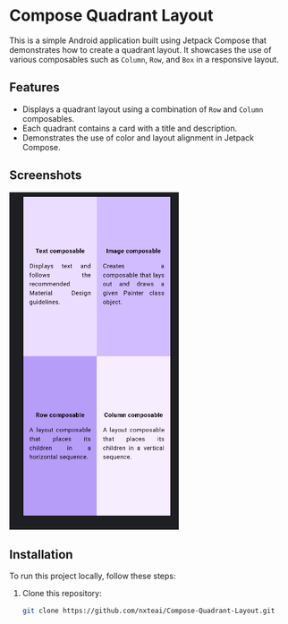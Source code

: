 # Compose Quadrant Layout

This is a simple Android application built using Jetpack Compose that demonstrates how to create a quadrant layout. It showcases the use of various composables such as `Column`, `Row`, and `Box` in a responsive layout.

## Features

- Displays a quadrant layout using a combination of `Row` and `Column` composables.
- Each quadrant contains a card with a title and description.
- Demonstrates the use of color and layout alignment in Jetpack Compose.

## Screenshots

![Compose Quadrant Layout](images/compose-quadrant-layout.png)


## Installation

To run this project locally, follow these steps:

1. Clone this repository:

   ```bash
   git clone https://github.com/nxteai/Compose-Quadrant-Layout.git

